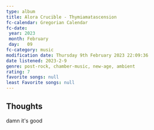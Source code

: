 ```yaml
---
type: album 
title: Alora Crucible - Thymiamatascension 
fc-calendar: Gregorian Calendar
fc-date: 
 year: 2023
 month: February
 day:   09
fc-category: music
modification date: Thursday 9th February 2023 22:09:36
date listened: 2023-2-9 
genre: post-rock, chamber-music, new-age, ambient 
rating: 7
favorite songs: null
least Favorite songs: null
---
```

## Thoughts

damn it's good